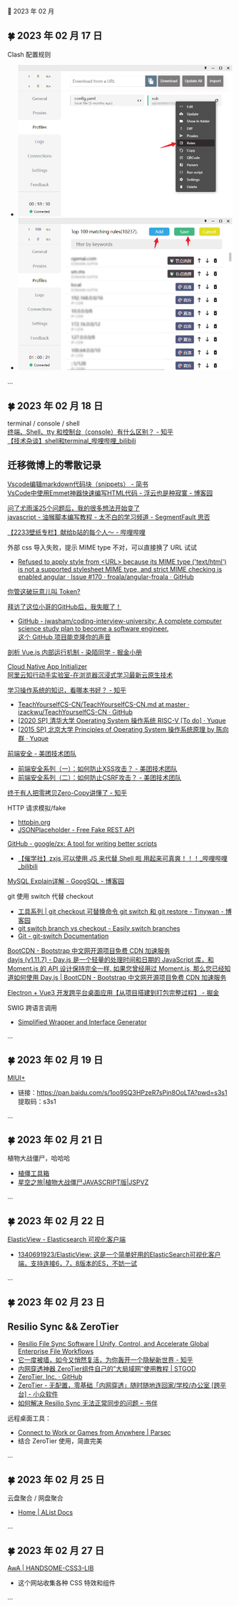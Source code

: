 🍉 2023 年 02 月


## 🍀 2023 年 02 月 17 日

  
 Clash 配置规则  
  - ![image.png](./asserts/image_1676630234465_0.png)  
  - ![image.png](./asserts/image_1676630280666_0.png)  
  
  

  ...  


## 🍀 2023 年 02 月 18 日

 terminal / console / shell  
 [终端、Shell、tty 和控制台（console）有什么区别？ - 知乎](https://www.zhihu.com/question/21711307/answer/2231006377)  
 [【技术杂谈】shell和terminal_哔哩哔哩_bilibili](https://www.bilibili.com/video/BV16A411675V/?vd_source=676f8b24b99c148b1b81e4550ddd2284)  
  
  
## 迁移微博上的零散记录  
 [Vscode编辑markdown代码块（snippets） - 简书](https://www.jianshu.com/p/a87e9ca2d208?continueFlag=1a6858f6fb4408699aac448881c8e557)  
 [VsCode中使用Emmet神器快速编写HTML代码 - 浮云也是种寂寞 - 博客园](https://www.cnblogs.com/summit7ca/p/6944215.html?continueFlag=1a6858f6fb4408699aac448881c8e557)  
  
 [问了尤雨溪25个问题后，我的很多想法开始变了](https://mp.weixin.qq.com/s/Dopiz0jgqJiSbhLOLzkQbA)  
 [javascript - 油猴脚本编写教程 - 太不白的学习频道 - SegmentFault 思否](https://segmentfault.com/a/1190000021654926)  
  
 [【2233壁纸专栏】献给b站的每个人～ - 哔哩哔哩](https://www.bilibili.com/read/cv735198)  
  
 外部 css 导入失败，提示 MIME type 不对，可以直接换了 URL 试试  
  - [Refused to apply style from &lt;URL&gt; because its MIME type ('text/html') is not a supported stylesheet MIME type, and strict MIME checking is enabled angular · Issue #170 · froala/angular-froala · GitHub](https://github.com/froala/angular-froala/issues/170)  
  
 [你管这破玩意儿叫 Token?](https://mp.weixin.qq.com/s/StIo-eC-7UeBr-fb6lIZkQ)  
  
 [拜访了这位小哥的GitHub后，我失眠了！](https://mp.weixin.qq.com/s/0nn3sss9LQi_kM9iT1QW7A)  
  - [GitHub - jwasham/coding-interview-university: A complete computer science study plan to become a software engineer.](https://github.com/jwasham/coding-interview-university)  
 [这个 GitHub 项目能克隆你的声音](https://mp.weixin.qq.com/s/f2EgnA-aC9aB3XitYI9hog)  
  
 [剖析 Vue.js 内部运行机制 - 染陌同学 - 掘金小册](https://juejin.cn/book/6844733705089449991)  
  
 [Cloud Native App Initializer](https://start.aliyun.com/)  
 [阿里云知行动手实验室-在浏览器沉浸式学习最新云原生技术](https://start.aliyun.com/handson-lab?spm=a2ck6.14145464.0.0.503c7f23wyrpbp)  
  
 [学习操作系统的知识，看哪本书好？ - 知乎](https://www.zhihu.com/question/27871198/answer/1157773248)  
  - [TeachYourselfCS-CN/TeachYourselfCS-CN.md at master · izackwu/TeachYourselfCS-CN · GitHub](https://github.com/izackwu/TeachYourselfCS-CN/blob/master/TeachYourselfCS-CN.md)  
  - [[2020 SP] 清华大学 Operating System 操作系统 RISC-V [To do] · Yuque](https://www.yuque.com/ob26eq/nshoar/hwcvgp)  
  - [[2015 SP] 北京大学 Principles of Operating System 操作系统原理 by 陈向群 · Yuque](https://www.yuque.com/ob26eq/nshoar/mhvtss)  
  
 [前端安全 - 美团技术团队](https://tech.meituan.com/tags/%E5%89%8D%E7%AB%AF%E5%AE%89%E5%85%A8.html)  
  - [前端安全系列（一）：如何防止XSS攻击？ - 美团技术团队](https://tech.meituan.com/2018/09/27/fe-security.html)  
  - [前端安全系列（二）：如何防止CSRF攻击？ - 美团技术团队](https://tech.meituan.com/2018/10/11/fe-security-csrf.html)  
  
 [终于有人把零拷贝Zero-Copy讲懂了 - 知乎](https://zhuanlan.zhihu.com/p/302995249)  
  
 HTTP 请求模拟/fake  
  - [httpbin.org](http://httpbin.org/#/Images/get_image_jpeg?continueFlag=1a6858f6fb4408699aac448881c8e557)  
  - [JSONPlaceholder - Free Fake REST API](https://jsonplaceholder.typicode.com/?continueFlag=1a6858f6fb4408699aac448881c8e557)  
  
 [GitHub - google/zx: A tool for writing better scripts](https://github.com/google/zx)  
  - [【催学社】zxjs 可以使用 JS 来代替 Shell 啦 用起来可真爽！！！_哔哩哔哩_bilibili](https://www.bilibili.com/video/BV1Tv411n7EA/?vd_source=676f8b24b99c148b1b81e4550ddd2284)  
  
 [MySQL Explain详解 - GoogSQL - 博客园](https://www.cnblogs.com/xuanzhi201111/p/4175635.html?continueFlag=1a6858f6fb4408699aac448881c8e557)  
  
 git 使用 switch 代替 checkout  
  - [工具系列 | git checkout 可替换命令 git switch 和 git restore - Tinywan - 博客园](https://www.cnblogs.com/tinywan/p/12344267.html?continueFlag=1a6858f6fb4408699aac448881c8e557)  
  - [git switch branch vs checkout - Easily switch branches](https://bluecast.tech/blog/git-switch-branch/?continueFlag=1a6858f6fb4408699aac448881c8e557)  
  - [Git - git-switch Documentation](https://git-scm.com/docs/git-switch?continueFlag=1a6858f6fb4408699aac448881c8e557)  
  
 [BootCDN - Bootstrap 中文网开源项目免费 CDN 加速服务](https://www.bootcdn.cn/?continueFlag=1a6858f6fb4408699aac448881c8e557)  
 [dayjs (v1.11.7) - Day.js 是一个轻量的处理时间和日期的 JavaScript 库，和 Moment.js 的 API 设计保持完全一样. 如果您曾经用过 Moment.js, 那么您已经知道如何使用 Day.js | BootCDN - Bootstrap 中文网开源项目免费 CDN 加速服务](https://www.bootcdn.cn/dayjs/?continueFlag=1a6858f6fb4408699aac448881c8e557)  
  
 [Electron + Vue3 开发跨平台桌面应用【从项目搭建到打包完整过程】 - 掘金](https://juejin.cn/post/6983843979133468708)  
  
 SWIG 跨语言调用  
  - [Simplified Wrapper and Interface Generator](https://www.swig.org/?continueFlag=1a6858f6fb4408699aac448881c8e557)  
  
  
  

  ...  


## 🍀 2023 年 02 月 19 日

  
 [MIUI+](https://plus.miui.com/#menu-anchor-recommend)  
  - 链接：https://pan.baidu.com/s/1oo9SQ3HPzeR7sPjn8OoLTA?pwd=s3s1   
    提取码：s3s1  
  
  

  ...  


## 🍀 2023 年 02 月 21 日

 植物大战僵尸，哈哈哈  
  - [植僵工具箱](https://pvz.tools/)  
  - [星空之旅|植物大战僵尸JAVASCRIPT版|JSPVZ](http://jspvz.com/)  
  

  ...  


## 🍀 2023 年 02 月 22 日

  
 [ElasticView - Elasticsearch 可视化客户端](http://www.elastic-view.cn/ )  
  - [1340691923/ElasticView: 这是一个简单好用的ElasticSearch可视化客户端，支持连接6，7，8版本的ES，不妨一试](https://github.com/1340691923/ElasticView )  
  

  ...  


## 🍀 2023 年 02 月 23 日

  
## Resilio Sync && ZeroTier  
  - [Resilio File Sync Software | Unify, Control, and Accelerate Global Enterprise File Workflows](https://www.resilio.com/ )  
  - [它一度被墙，如今又悄然复活，为你轰开一个隐秘新世界 - 知乎](https://zhuanlan.zhihu.com/p/280756218 )  
  - [内网穿透神器 ZeroTier组件自己的”大局域网”使用教程 | STGOD](https://stgod.com/4419/ )  
  - [ZeroTier, Inc. · GitHub](https://github.com/zerotier )  
  - [ZeroTier - 无配置，零基础「内网穿透」随时随地连回家/学校/办公室 [跨平台] - 小众软件](https://www.appinn.com/zerotier-one/ )  
  - [如何解决 Resilio Sync 无法正常同步的问题 – 书伴](https://bookfere.com/post/581.html )  
  
 远程桌面工具：  
  - [Connect to Work or Games from Anywhere | Parsec](https://parsec.app/)  
  - 结合 ZeroTier 使用，简直完美  
  
  

  ...  


## 🍀 2023 年 02 月 25 日

  
 云盘聚合 / 网盘聚合  
  - [Home | AList Docs](https://alist.nn.ci/ )  
  
  

  ...  


## 🍀 2023 年 02 月 27 日

  
 [AwA | HANDSOME-CSS3-LIB](https://www.handsome-css.com/ )  
  - 这个网站收集各种 CSS 特效和组件  
  
  

  ...  
